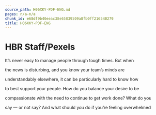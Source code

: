 ```yaml
---
source_path: H06XKY-PDF-ENG.md
pages: n/a-n/a
chunk_id: e68df9b40eeac38e65839509a8fb0ff216540279
title: H06XKY-PDF-ENG
---
```

# HBR Staff/Pexels

It’s never easy to manage people through tough times. But when

the news is disturbing, and you know your team’s minds are

understandably elsewhere, it can be particularly hard to know how

to best support your people. How do you balance your desire to be

compassionate with the need to continue to get work done? What do you

say — or not say? And what should you do if you’re feeling overwhelmed
